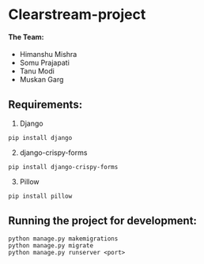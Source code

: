 # Clearstream-project

#### The Team:
- Himanshu Mishra
- Somu Prajapati
- Tanu Modi
- Muskan Garg

## Requirements:
1. Django

```pip install django```

2. django-crispy-forms

```pip install django-crispy-forms```

3. Pillow

```pip install pillow```

## Running the project for development:
```
python manage.py makemigrations
python manage.py migrate
python manage.py runserver <port>

```
